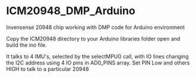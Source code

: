 # ICM20948_DMP_Arduino
Invensense 20948 chip working with DMP code for Arduino environment

Copy the ICM20948 directory to your Arduino libraries folder
open and build the ino file.

It talks to 4 IMU's, selected by the selectMPU() call, with IO lines changing the I2C address using 4 IO pins in AD0_PINS array.
Set PIN Low and others HIGH to talk to a particular 20948
